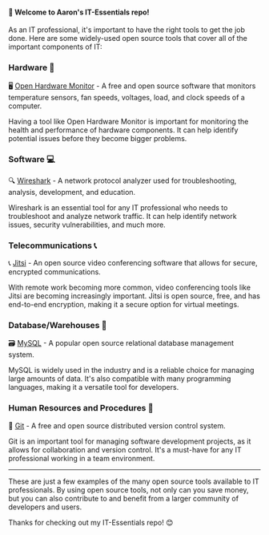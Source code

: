 #### 👋 Welcome to Aaron's IT-Essentials repo!

As an IT professional, it's important to have the right tools to get the job done. Here are some widely-used open source tools that cover all of the important components of IT:

### Hardware 🔧

🖥️ [Open Hardware Monitor](https://openhardwaremonitor.org/) - A free and open source software that monitors temperature sensors, fan speeds, voltages, load, and clock speeds of a computer.

Having a tool like Open Hardware Monitor is important for monitoring the health and performance of hardware components. It can help identify potential issues before they become bigger problems.

### Software 💻

🔍 [Wireshark](https://www.wireshark.org/) - A network protocol analyzer used for troubleshooting, analysis, development, and education.

Wireshark is an essential tool for any IT professional who needs to troubleshoot and analyze network traffic. It can help identify network issues, security vulnerabilities, and much more.

### Telecommunications 📞

📞 [Jitsi](https://jitsi.org/) - An open source video conferencing software that allows for secure, encrypted communications.

With remote work becoming more common, video conferencing tools like Jitsi are becoming increasingly important. Jitsi is open source, free, and has end-to-end encryption, making it a secure option for virtual meetings.

### Database/Warehouses 💾

🗃️ [MySQL](https://www.mysql.com/) - A popular open source relational database management system.

MySQL is widely used in the industry and is a reliable choice for managing large amounts of data. It's also compatible with many programming languages, making it a versatile tool for developers.

### Human Resources and Procedures 🤝

📖 [Git](https://git-scm.com/) - A free and open source distributed version control system.

Git is an important tool for managing software development projects, as it allows for collaboration and version control. It's a must-have for any IT professional working in a team environment.

---

These are just a few examples of the many open source tools available to IT professionals. By using open source tools, not only can you save money, but you can also contribute to and benefit from a larger community of developers and users.

Thanks for checking out my IT-Essentials repo! 😊
